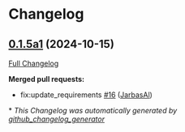 # Changelog

## [0.1.5a1](https://github.com/OpenVoiceOS/skill-ovos-spotify/tree/0.1.5a1) (2024-10-15)

[Full Changelog](https://github.com/OpenVoiceOS/skill-ovos-spotify/compare/0.1.4...0.1.5a1)

**Merged pull requests:**

- fix:update\_requirements [\#16](https://github.com/OpenVoiceOS/skill-ovos-spotify/pull/16) ([JarbasAl](https://github.com/JarbasAl))



\* *This Changelog was automatically generated by [github_changelog_generator](https://github.com/github-changelog-generator/github-changelog-generator)*
